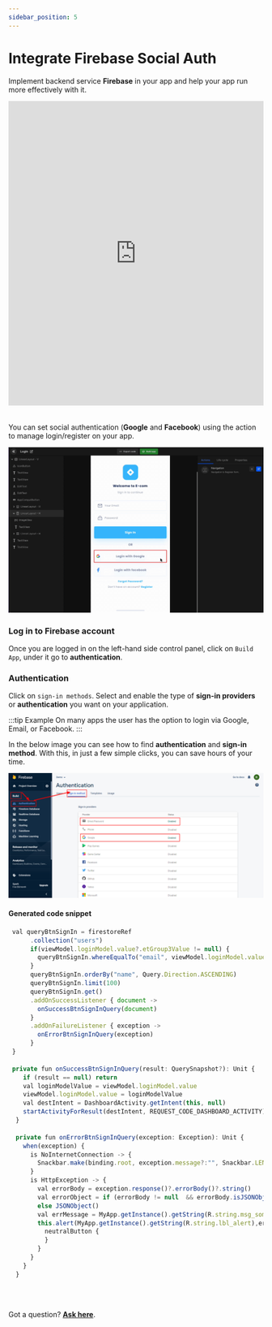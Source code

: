 ```yaml
---
sidebar_position: 5
---
```


#  Integrate Firebase Social Auth

Implement backend service **Firebase** in your app and help your app run more effectively with it.

<iframe width="100%" height="600" src="https://www.youtube.com/embed/VxQ3lUA1kx8" title="Integrate Firebase account with DhiWise" frameborder="0" allow="accelerometer; autoplay; clipboard-write; encrypted-media; gyroscope; picture-in-picture" allowfullscreen></iframe>

<br/>
<br/>

You can set social authentication (**Google** and **Facebook**) using the action to manage login/register on your app.

![Example banner](./images/firebase-auth.gif)

<h3>Log in to Firebase account</h3>

Once you are logged in on the left-hand side control panel, click on `Build App`, under it go to **authentication**.

<h3>Authentication</h3>

Click on `sign-in methods`. Select and enable the type of **sign-in providers** or **authentication** you want on your application.

:::tip Example
On many apps the user has the option to login via Google, Email, or Facebook. 
:::

In the below image you can see how to find **authentication** and **sign-in method**. With this, in just a few simple clicks, you can save hours of your time. 


![Example banner](./img/firebaseauthentication.webp)


#### Generated code snippet

```js title="firebaseSocialAuth.kt"
 val queryBtnSignIn = firestoreRef
      .collection("users")
      if(viewModel.loginModel.value?.etGroup3Value != null) {
        queryBtnSignIn.whereEqualTo("email", viewModel.loginModel.value?.etGroup3Value!!)
      }
      queryBtnSignIn.orderBy("name", Query.Direction.ASCENDING)
      queryBtnSignIn.limit(100)
      queryBtnSignIn.get()
      .addOnSuccessListener { document ->
        onSuccessBtnSignInQuery(document)
      }
      .addOnFailureListener { exception ->
        onErrorBtnSignInQuery(exception)
      }
 }

 private fun onSuccessBtnSignInQuery(result: QuerySnapshot?): Unit {
    if (result == null) return
    val loginModelValue = viewModel.loginModel.value
    viewModel.loginModel.value = loginModelValue
    val destIntent = DashboardActivity.getIntent(this, null)
    startActivityForResult(destIntent, REQUEST_CODE_DASHBOARD_ACTIVITY)
  }

  private fun onErrorBtnSignInQuery(exception: Exception): Unit {
    when(exception) {
      is NoInternetConnection -> {
        Snackbar.make(binding.root, exception.message?:"", Snackbar.LENGTH_LONG).show()
      }
      is HttpException -> {
        val errorBody = exception.response()?.errorBody()?.string()
        val errorObject = if (errorBody != null  && errorBody.isJSONObject()) JSONObject(errorBody)
        else JSONObject()
        val errMessage = MyApp.getInstance().getString(R.string.msg_something_went_wrong_pl_try_ag)
        this.alert(MyApp.getInstance().getString(R.string.lbl_alert),errMessage) {
          neutralButton {
          }
        }
      }
    }
  }
```

<br/>
<br/>

Got a question? [**Ask here**](https://discord.com/invite/rFMnCG5MZ7).